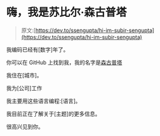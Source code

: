 # 嗨，我是苏比尔·森古普塔

> 原文:[https://dev.to/ssengupta/hi-im-subir-sengupta](https://dev.to/ssengupta/hi-im-subir-sengupta)

我编码已经有[数字]年了。

你可以在 GitHub 上找到我，我的名字是[森古普塔](https://github.com/ssengupta)

我住在[城市]。

我为[公司]工作

我主要用这些语言编程:[语言]。

我目前正在了解关于[主题]的更多信息。

很高兴见到你。